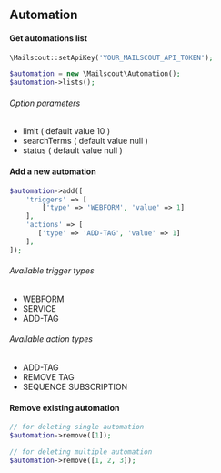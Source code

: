 ## Automation

#### Get automations list

```php
\Mailscout::setApiKey('YOUR_MAILSCOUT_API_TOKEN');

$automation = new \Mailscout\Automation();
$automation->lists();
```

###### Option parameters

- limit ( default value 10 )
- searchTerms ( default value null )
- status ( default value null )

#### Add a new automation

```php
$automation->add([
    'triggers' => [
        ['type' => 'WEBFORM', 'value' => 1]
    ],
    'actions' => [
       ['type' => 'ADD-TAG', 'value' => 1]
    ],
]);
```

###### Available trigger types

- WEBFORM
- SERVICE
- ADD-TAG

###### Available action types

- ADD-TAG
- REMOVE TAG
- SEQUENCE SUBSCRIPTION

#### Remove existing automation

```php
// for deleting single automation
$automation->remove([1]);

// for deleting multiple automation
$automation->remove([1, 2, 3]);
```